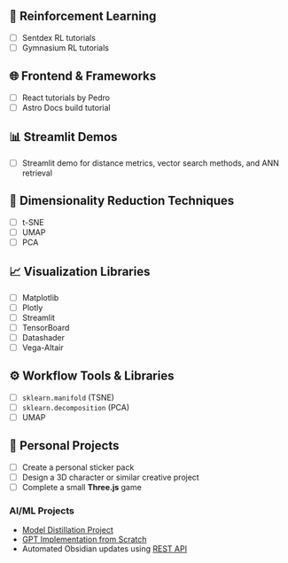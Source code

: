 
## 🧠 Reinforcement Learning
- [ ] Sentdex RL tutorials
- [ ] Gymnasium RL tutorials

## 🌐 Frontend & Frameworks
- [ ] React tutorials by Pedro
- [ ] Astro Docs build tutorial

## 📊 Streamlit Demos
- [ ] Streamlit demo for distance metrics, vector search methods, and ANN retrieval

## 🔎 Dimensionality Reduction Techniques
- [ ] t-SNE
- [ ] UMAP
- [ ] PCA

## 📈 Visualization Libraries
- [ ] Matplotlib
- [ ] Plotly
- [ ] Streamlit
- [ ] TensorBoard
- [ ] Datashader
- [ ] Vega-Altair

## ⚙ Workflow Tools & Libraries
- [ ] `sklearn.manifold` (TSNE)
- [ ] `sklearn.decomposition` (PCA)
- [ ] UMAP

## 🎨 Personal Projects
- [ ] Create a personal sticker pack
- [ ] Design a 3D character or similar creative project
- [ ] Complete a small **Three.js** game
### AI/ML Projects
- [Model Distillation Project](https://youtu.be/q5REn6OAPRg)  
- [GPT Implementation from Scratch](https://youtu.be/kCc8FmEb1nY)  
- Automated Obsidian updates using [REST API](https://coddingtonbear.github.io/obsidian-local-rest-api/)  
